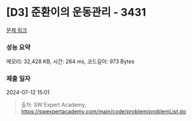 # [D3] 준환이의 운동관리 - 3431 

[문제 링크](https://swexpertacademy.com/main/code/problem/problemDetail.do?contestProbId=AWE_ZXcqAAMDFAV2) 

### 성능 요약

메모리: 32,428 KB, 시간: 264 ms, 코드길이: 973 Bytes

### 제출 일자

2024-07-12 15:01



> 출처: SW Expert Academy, https://swexpertacademy.com/main/code/problem/problemList.do